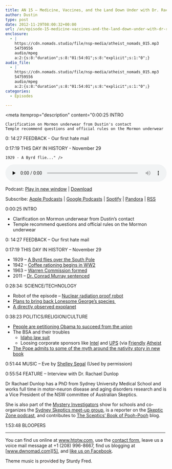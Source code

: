 ```yaml
---
title: AN 15 – Medicine, Vaccines, and the Land Down Under with Dr. Rachael Dunlop
author: Dustin
type: post
date: 2012-11-29T08:00:32+00:00
url: /an/episode-15-medicine-vaccines-and-the-land-down-under-with-dr-rachael-dunlop/
enclosure:
  - |
    https://cdn.nomads.studio/file/nsp-media/atheist_nomads_015.mp3
    54759556
    audio/mpeg
    a:2:{s:8:"duration";s:8:"01:54:01";s:8:"explicit";s:1:"0";}
audio_file:
  - |
    https://cdn.nomads.studio/file/nsp-media/atheist_nomads_015.mp3
    54759556
    audio/mpeg
    a:2:{s:8:"duration";s:8:"01:54:01";s:8:"explicit";s:1:"0";}
categories:
  - Episodes

---
```

<div itemscope itemtype="http://schema.org/AudioObject">
  <meta itemprop="name" content="Episode 15 – Medicine, Vaccines, and the Land Down Under with Dr. Rachael Dunlop" />
  
  <meta itemprop="uploadDate" content="2012-11-29T01:00:32-07:00" />
  
  <meta itemprop="encodingFormat" content="audio/mpeg" />
  
  <meta itemprop="duration" content="PT1H54M01S" />
  
  <meta itemprop="description" content="0:00:25 INTRO

 	Clarification on Mormon underwear from Dustin's contact
 	Temple recommend questions and official rules on the Mormon underwear

0: 14:27 FEEDBACK - Our first hate mail

0:17:19 THIS DAY IN HISTORY - November 29

 	1929 - A Byrd flie..." />
  
  <meta itemprop="contentUrl" content="https://dts.podtrac.com/redirect.mp3/cdn.nomads.studio/file/nsp-media/atheist_nomads_015.mp3" />
  
  <meta itemprop="contentSize" content="52.2" />
  </p> 
  
  <div class="powerpress_player" id="powerpress_player_8270">
    <audio class="wp-audio-shortcode" id="audio-5223-14" preload="none" style="width: 100%;" controls="controls"><source type="audio/mpeg" src="https://dts.podtrac.com/redirect.mp3/cdn.nomads.studio/file/nsp-media/atheist_nomads_015.mp3?_=14" /><a href="https://dts.podtrac.com/redirect.mp3/cdn.nomads.studio/file/nsp-media/atheist_nomads_015.mp3">https://dts.podtrac.com/redirect.mp3/cdn.nomads.studio/file/nsp-media/atheist_nomads_015.mp3</a></audio>
  </div>
</div>

<p class="powerpress_links powerpress_links_mp3">
  Podcast: <a href="https://dts.podtrac.com/redirect.mp3/cdn.nomads.studio/file/nsp-media/atheist_nomads_015.mp3" class="powerpress_link_pinw" target="_blank" title="Play in new window" onclick="return powerpress_pinw('https://htotw.com/?powerpress_pinw=5223-podcast');" rel="nofollow">Play in new window</a> | <a href="https://dts.podtrac.com/redirect.mp3/cdn.nomads.studio/file/nsp-media/atheist_nomads_015.mp3" class="powerpress_link_d" title="Download" rel="nofollow" download="atheist_nomads_015.mp3">Download</a>
</p>

<p class="powerpress_links powerpress_subscribe_links">
  Subscribe: <a href="https://podcasts.apple.com/us/podcast/humanists-take-on-the-world/id530050098?mt=2&ls=1" class="powerpress_link_subscribe powerpress_link_subscribe_itunes" target="_blank" title="Subscribe on Apple Podcasts" rel="nofollow">Apple Podcasts</a> | <a href="https://www.google.com/podcasts?feed=aHR0cDovL2F0aGVpc3Rub21hZHMubGlic3luLmNvbS9yc3M%3D" class="powerpress_link_subscribe powerpress_link_subscribe_googleplay" target="_blank" title="Subscribe on Google Podcasts" rel="nofollow">Google Podcasts</a> | <a href="https://open.spotify.com/show/3LzK2xZGike6Tc1GEMtMbr?si=LieN9SNuTpq96smuaUsH8A" class="powerpress_link_subscribe powerpress_link_subscribe_spotify" target="_blank" title="Subscribe on Spotify" rel="nofollow">Spotify</a> | <a href="https://www.pandora.com/podcast/atheist-nomads/PC:10122?corr=62071012&part=ug" class="powerpress_link_subscribe powerpress_link_subscribe_pandora" target="_blank" title="Subscribe on Pandora" rel="nofollow">Pandora</a> | <a href="https://htotw.com/feed/podcast/" class="powerpress_link_subscribe powerpress_link_subscribe_rss" target="_blank" title="Subscribe via RSS" rel="nofollow">RSS</a>
</p>

0:00:25 INTRO

  * Clarification on Mormon underwear from Dustin&#8217;s contact
  * Temple recommend questions and official rules on the Mormon underwear

0: 14:27 FEEDBACK &#8211; Our first hate mail

0:17:19 THIS DAY IN HISTORY &#8211; November 29

  * 1929 &#8211; <a href="http://www.history.com/this-day-in-history/byrd-flies-over-south-pole" target="_blank" rel="noopener">A Byrd flies over the South Pole</a>
  * 1942 &#8211; <a href="http://www.history.com/this-day-in-history/coffee-rationing-begins&quot;" target="_blank" rel="noopener">Coffee rationing begins in WW2</a>
  * 1963 &#8211; <a href="http://www.history.com/this-day-in-history/johnson-establishes-warren-commission" target="_blank" rel="noopener">Warren Commission formed</a>
  * 2011 &#8211; <a href="http://www.history.com/this-day-in-history/dr-conrad-murray-receives-four-year-sentence-in-michael-jacksons-death" target="_blank" rel="noopener">Dr. Conrad Murray sentenced</a>

0:28:34: SCIENCE/TECHNOLOGY

  * Robot of the episode &#8211; <a href="http://news.cnet.com/8301-17938_105-57553524-1/toshiba-nuclear-robot-cant-make-it-through-demo/" target="_blank" rel="noopener">Nuclear radiation proof robot</a>
  * [Plans to bring back Lonesome George&#8217;s species ][1]
  * <a href="http://www.space.com/18522-super-jupiter-alien-planet-photo.html" target="_blank" rel="noopener">A directly observed exoplanet</a>

0:38:23 POLITICS/RELIGION/CULTURE

  * <a href="http://www.patheos.com/blogs/friendlyatheist/2012/11/13/we-the-people-in-order-to-secede-from-the-union/" target="_blank" rel="noopener">People are petitioning Obama to succeed from the union</a>
  * The BSA and their troubles 
      * <a href="http://www.idahostatesman.com/2012/11/25/2358686/scout-sex-abuse-lawsuit-settled.html" target="_blank" rel="noopener">Idaho law suit</a>
      * Loosing corporate sponsors like <a href="http://www.oregonlive.com/silicon-forest/index.ssf/2012/11/intel_will_end_support_for_ore.html" target="_blank" rel="noopener">Intel</a> and <a href="http://www.bizjournals.com/atlanta/news/2012/11/12/ups-cuts-funding-to-boy-scouts-over.html?ana=fbk" target="_blank" rel="noopener">UPS</a> (via <a href="http://www.patheos.com/blogs/friendlyatheist/2012/11/11/intel-if-the-boy-scouts-continue-to-discriminate-we-wont-give-them-any-money/" target="_blank" rel="noopener">Friendly</a> <a href="http://www.patheos.com/blogs/friendlyatheist/2012/11/13/ups-joins-intel-in-boycotting-the-boy-scouts/" target="_blank" rel="noopener">Atheist</a>
  * <a href="http://www.telegraph.co.uk/news/religion/the-pope/9693576/Jesus-was-born-years-earlier-than-thought-claims-Pope.html" target="_blank" rel="noopener">The Pope admits to some of the myth around the nativity story in new book</a>

0:51:44 MUSIC &#8211; Eve by <a href="http://www.shelleysegal.com/" target="_blank" rel="noopener">Shelley Segal</a> (Used by permission)

0:55:54 FEATURE &#8211; Interview with Dr. Rachael Dunlop

Dr Rachael Dunlop has a PhD from Sydney University Medical School and works full time in motor-neuron disease and aging disorders research and is a Vice President of the NSW committee of Australian Skeptics.

She is also part of the [Mystery Investigators][2] show for schools and co-organizes the [Sydney Skeptics meet-up group][3], is a reporter on the <a href="http://www.skepticzone.tv/" target="_blank" rel="noopener">Skeptic Zone podcast</a>, and contributes to [The Sceptics&#8217; Book of Pooh-Pooh][4] blog.

1:53:48 BLOOPERS

<hr width="500" />

You can find us online at <a href="https://www.htotw.com" target="_blank" rel="noopener">www.htotw.com</a>, use the [contact form](https://htotw.com/contact), leave us a voice mail message at +1 (208) 996-8667, find us blogging at [www.dwnomad.com][5], and <a href="https://htotw.com/facebook" target="_blank" rel="noopener">like us on Facebook</a>.

Theme music is provided by Sturdy Fred.

 [1]: http://www.scientificamerican.com/article.cfm?id=galapagos-extinct-tortoise-species
 [2]: http://www.mysteryinvestigators.com/
 [3]: http://www.meetup.com/AustSkeptics/
 [4]: http://scepticsbook.com/
 [5]: http://www.dwnomad.com